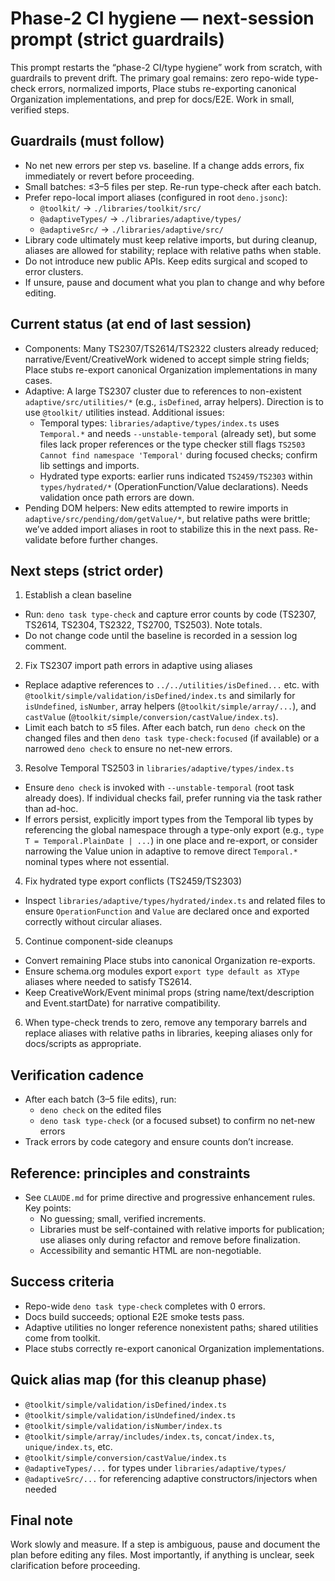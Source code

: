 # Phase-2 CI hygiene — next-session prompt (strict guardrails)

This prompt restarts the “phase-2 CI/type hygiene” work from scratch, with guardrails to prevent drift. The primary goal remains: zero repo-wide type-check errors, normalized imports, Place stubs re-exporting canonical Organization implementations, and prep for docs/E2E. Work in small, verified steps.

## Guardrails (must follow)
- No net new errors per step vs. baseline. If a change adds errors, fix immediately or revert before proceeding.
- Small batches: ≤3–5 files per step. Re-run type-check after each batch.
- Prefer repo-local import aliases (configured in root `deno.jsonc`):
  - `@toolkit/` → `./libraries/toolkit/src/`
  - `@adaptiveTypes/` → `./libraries/adaptive/types/`
  - `@adaptiveSrc/` → `./libraries/adaptive/src/`
- Library code ultimately must keep relative imports, but during cleanup, aliases are allowed for stability; replace with relative paths when stable.
- Do not introduce new public APIs. Keep edits surgical and scoped to error clusters.
- If unsure, pause and document what you plan to change and why before editing.

## Current status (at end of last session)
- Components: Many TS2307/TS2614/TS2322 clusters already reduced; narrative/Event/CreativeWork widened to accept simple string fields; Place stubs re-export canonical Organization implementations in many cases.
- Adaptive: A large TS2307 cluster due to references to non-existent `adaptive/src/utilities/*` (e.g., `isDefined`, array helpers). Direction is to use `@toolkit/` utilities instead. Additional issues:
  - Temporal types: `libraries/adaptive/types/index.ts` uses `Temporal.*` and needs `--unstable-temporal` (already set), but some files lack proper references or the type checker still flags `TS2503 Cannot find namespace 'Temporal'` during focused checks; confirm lib settings and imports.
  - Hydrated type exports: earlier runs indicated `TS2459/TS2303` within `types/hydrated/*` (OperationFunction/Value declarations). Needs validation once path errors are down.
- Pending DOM helpers: New edits attempted to rewire imports in `adaptive/src/pending/dom/getValue/*`, but relative paths were brittle; we’ve added import aliases in root to stabilize this in the next pass. Re-validate before further changes.

## Next steps (strict order)
1) Establish a clean baseline
  - Run: `deno task type-check` and capture error counts by code (TS2307, TS2614, TS2304, TS2322, TS2700, TS2503). Note totals.
  - Do not change code until the baseline is recorded in a session log comment.

2) Fix TS2307 import path errors in adaptive using aliases
  - Replace adaptive references to `../../utilities/isDefined...` etc. with `@toolkit/simple/validation/isDefined/index.ts` and similarly for `isUndefined`, `isNumber`, array helpers (`@toolkit/simple/array/...`), and `castValue` (`@toolkit/simple/conversion/castValue/index.ts`).
  - Limit each batch to ≤5 files. After each batch, run `deno check` on the changed files and then `deno task type-check:focused` (if available) or a narrowed `deno check` to ensure no net-new errors.

3) Resolve Temporal TS2503 in `libraries/adaptive/types/index.ts`
  - Ensure `deno check` is invoked with `--unstable-temporal` (root task already does). If individual checks fail, prefer running via the task rather than ad-hoc.
  - If errors persist, explicitly import types from the Temporal lib types by referencing the global namespace through a type-only export (e.g., `type T = Temporal.PlainDate | ...`) in one place and re-export, or consider narrowing the Value union in adaptive to remove direct `Temporal.*` nominal types where not essential.

4) Fix hydrated type export conflicts (TS2459/TS2303)
  - Inspect `libraries/adaptive/types/hydrated/index.ts` and related files to ensure `OperationFunction` and `Value` are declared once and exported correctly without circular aliases.

5) Continue component-side cleanups
  - Convert remaining Place stubs into canonical Organization re-exports.
  - Ensure schema.org modules export `export type default as XType` aliases where needed to satisfy TS2614.
  - Keep CreativeWork/Event minimal props (string name/text/description and Event.startDate) for narrative compatibility.

6) When type-check trends to zero, remove any temporary barrels and replace aliases with relative paths in libraries, keeping aliases only for docs/scripts as appropriate.

## Verification cadence
- After each batch (3–5 file edits), run:
  - `deno check` on the edited files
  - `deno task type-check` (or a focused subset) to confirm no net-new errors
- Track errors by code category and ensure counts don’t increase.

## Reference: principles and constraints
- See `CLAUDE.md` for prime directive and progressive enhancement rules. Key points:
  - No guessing; small, verified increments.
  - Libraries must be self-contained with relative imports for publication; use aliases only during refactor and remove before finalization.
  - Accessibility and semantic HTML are non-negotiable.

## Success criteria
- Repo-wide `deno task type-check` completes with 0 errors.
- Docs build succeeds; optional E2E smoke tests pass.
- Adaptive utilities no longer reference nonexistent paths; shared utilities come from toolkit.
- Place stubs correctly re-export canonical Organization implementations.

## Quick alias map (for this cleanup phase)
- `@toolkit/simple/validation/isDefined/index.ts`
- `@toolkit/simple/validation/isUndefined/index.ts`
- `@toolkit/simple/validation/isNumber/index.ts`
- `@toolkit/simple/array/includes/index.ts`, `concat/index.ts`, `unique/index.ts`, etc.
- `@toolkit/simple/conversion/castValue/index.ts`
- `@adaptiveTypes/...` for types under `libraries/adaptive/types/`
- `@adaptiveSrc/...` for referencing adaptive constructors/injectors when needed

## Final note
Work slowly and measure. If a step is ambiguous, pause and document the plan before editing any files. Most importantly, if anything is unclear, seek clarification before proceeding.
